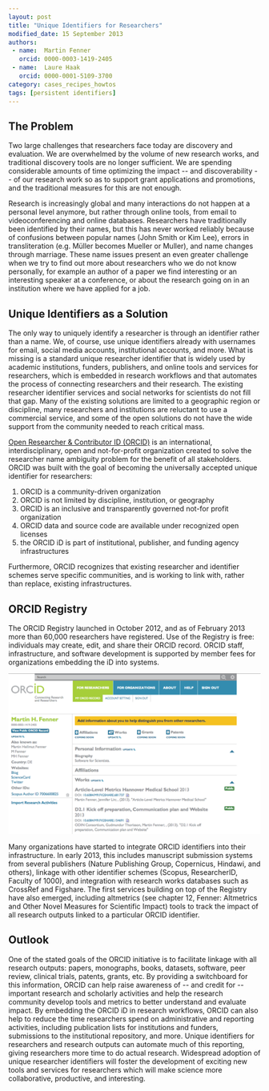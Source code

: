 ```yaml
---
layout: post
title: "Unique Identifiers for Researchers"
modified_date: 15 September 2013
authors:
 - name:  Martin Fenner
   orcid: 0000-0003-1419-2405
 - name:  Laure Haak
   orcid: 0000-0001-5109-3700
category: cases_recipes_howtos
tags: [persistent identifiers]
---
```


## The Problem

Two large challenges that researchers face today are discovery and
evaluation. We are overwhelmed by the volume of new research works, and
traditional discovery tools are no longer sufficient. We are spending
considerable amounts of time optimizing the impact -- and
discoverability -- of our research work so as to support grant
applications and promotions, and the traditional measures for this are
not enough.

Research is increasingly global and many interactions do not happen at a
personal level anymore, but rather through online tools, from email to
videoconferencing and online databases. Researchers have traditionally
been identified by their names, but this has never worked reliably
because of confusions between popular names (John Smith or Kim Lee),
errors in transliteration (e.g. Müller becomes Mueller or Muller), and
name changes through marriage. These name issues present an even greater
challenge when we try to find out more about researchers who we do not
know personally, for example an author of a paper we find interesting or
an interesting speaker at a conference, or about the research going on
in an institution where we have applied for a job.

## Unique Identifiers as a Solution

The only way to uniquely identify a researcher is through an identifier
rather than a name. We, of course, use unique identifiers already with
usernames for email, social media accounts, institutional accounts, and
more. What is missing is a standard unique researcher identifier that is
widely used by academic institutions, funders, publishers, and online
tools and services for researchers, which is embedded in research
workflows and that automates the process of connecting researchers and
their research. The existing researcher identifier services and social
networks for scientists do not fill that gap. Many of the existing
solutions are limited to a geographic region or discipline, many
researchers and institutions are reluctant to use a commercial service,
and some of the open solutions do not have the wide support from the
community needed to reach critical mass.

[Open Researcher & Contributor ID (ORCID)](http://orcid.org) is an international, interdisciplinary, open
and not-for-profit organization created to solve the researcher name
ambiguity problem for the benefit of all stakeholders. ORCID was built
with the goal of becoming the universally accepted unique identifier for
researchers:

1.  ORCID is a community-driven organization
2.  ORCID is not limited by discipline, institution, or geography
3.  ORCID is an inclusive and transparently governed not-for profit
    organization
4.  ORCID data and source code are available under recognized open
    licenses
5.  the ORCID iD is part of institutional, publisher, and funding agency
    infrastructures

Furthermore, ORCID recognizes that existing researcher and identifier
schemes serve specific communities, and is working to link with, rather
than replace, existing infrastructures.

## ORCID Registry

The ORCID Registry launched in October 2012, and as of February 2013
more than 60,000 researchers have registered. Use of the Registry is
free: individuals may create, edit, and share their ORCID record. ORCID
staff, infrastructure, and software development is supported by member
fees for organizations embedding the iD into systems.

![**Figure 1**. Example ORCID Profile.](/images/orcid.png)

Many organizations have started to integrate ORCID identifiers into
their infrastructure. In early 2013, this includes manuscript submission
systems from several publishers (Nature Publishing Group, Copernicus,
Hindawi, and others), linkage with other identifier schemes (Scopus,
ResearcherID, Faculty of 1000), and integration with research works
databases such as CrossRef and Figshare. The first services building on
top of the Registry have also emerged, including altmetrics (see chapter
12, Fenner: Altmetrics and Other Novel Measures for Scientific Impact)
tools to track the impact of all research outputs linked to a particular
ORCID identifier.

## Outlook

One of the stated goals of the ORCID initiative is to facilitate linkage
with all research outputs: papers, monographs, books, datasets,
software, peer review, clinical trials, patents, grants, etc. By
providing a switchboard for this information, ORCID can help raise
awareness of -- and credit for -- important research and scholarly
activities and help the research community develop tools and metrics to
better understand and evaluate impact. By embedding the ORCID iD in
research workflows, ORCID can also help to reduce the time researchers
spend on administrative and reporting activities, including publication
lists for institutions and funders, submissions to the institutional
repository, and more. Unique identifiers for researchers and research
outputs can automate much of this reporting, giving researchers more
time to do actual research. Widespread adoption of unique researcher
identifiers will foster the development of exciting new tools and
services for researchers which will make science more collaborative,
productive, and interesting.
